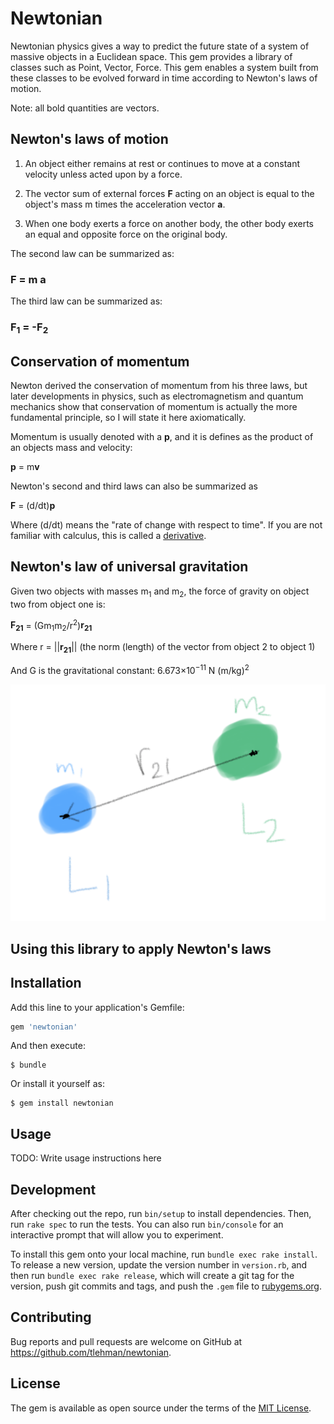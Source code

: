 # Newtonian

Newtonian physics gives a way to predict the future state of a system of massive objects in a Euclidean space. This gem provides a library of classes such as Point, Vector, Force. This gem enables a system built from these classes to be evolved forward in time according to Newton's laws of motion.

Note: all bold quantities are vectors.

## Newton's laws of motion

1. An object either remains at rest or continues to move at a constant velocity
unless acted upon by a force.

2. The vector sum of external forces **F** acting on an object is equal to the object's mass m
times the acceleration vector **a**.

3. When one body exerts a force on another body, the other body exerts an equal and opposite force on the original body.

The second law can be summarized as:

### **F** = m **a**

The third law can be summarized as:

### **F<sub>1</sub>** = -**F<sub>2</sub>**

## Conservation of momentum

Newton derived the conservation of momentum from his three laws, but later developments in physics, such as electromagnetism and quantum mechanics show that conservation of momentum is actually the more fundamental principle, so I will state it here axiomatically.

Momentum is usually denoted with a **p**, and it is defines as the product of an objects mass and velocity:

**p** = m**v**

Newton's second and third laws can also be summarized as

**F** = (d/dt)**p**

Where (d/dt) means the "rate of change with respect to time". If you are not familiar with calculus, this is called a [derivative](https://en.wikipedia.org/wiki/Derivative).

## Newton's law of universal gravitation

Given two objects with masses m<sub>1</sub> and m<sub>2</sub>, the force of gravity on object two from object one is:

**F<sub>21</sub>** = (Gm<sub>1</sub>m<sub>2</sub>/r<sup>2</sup>)**r<sub>21</sub>**

Where r = ||**r<sub>21</sub>**||   (the norm (length) of the vector from object 2 to object 1)

And G is the gravitational constant:  6.673×10<sup>−11</sup> N (m/kg)<sup>2</sup>

![image of two massive bodies and their force on each other](img/f21_gravity.png)

## Using this library to apply Newton's laws




## Installation

Add this line to your application's Gemfile:

```ruby
gem 'newtonian'
```

And then execute:

    $ bundle

Or install it yourself as:

    $ gem install newtonian

## Usage

TODO: Write usage instructions here

## Development

After checking out the repo, run `bin/setup` to install dependencies. Then, run `rake spec` to run the tests. You can also run `bin/console` for an interactive prompt that will allow you to experiment.

To install this gem onto your local machine, run `bundle exec rake install`. To release a new version, update the version number in `version.rb`, and then run `bundle exec rake release`, which will create a git tag for the version, push git commits and tags, and push the `.gem` file to [rubygems.org](https://rubygems.org).

## Contributing

Bug reports and pull requests are welcome on GitHub at https://github.com/tlehman/newtonian.


## License

The gem is available as open source under the terms of the [MIT License](http://opensource.org/licenses/MIT).
